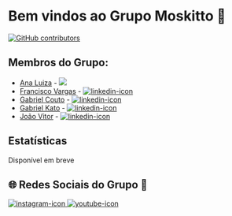 # Bem vindos ao Grupo Moskitto 🦟
[![GitHub contributors](https://img.shields.io/github/contributors/joaomatossilva/datetimeextensions.svg)](https://github.com/GrupoMoskitto)

## Membros do Grupo:
- [Ana Luiza](https://github.com/anarand) -
  <a href="https://www.linkedin.com/in/ana-luiza-santana-124023240/">
    <img src="https://img.shields.io/badge/LinkedIn-0077B5?style=for-the-badge&logo=linkedin&logoColor=white">
  </a>
- [Francisco Vargas](https://github.com/Franciscov25) -
  <a href="https://www.linkedin.com/in/franciscovargas7/">
    <img src="https://img.shields.io/badge/LinkedIn-0077B5?style=for-the-badge&logo=linkedin&logoColor=white" alt="linkedin-icon">
  </a>
- [Gabriel Couto](https://github.com/rouri404) -
  <a href="https://www.linkedin.com/in/gabricouto/">
    <img src="https://img.shields.io/badge/LinkedIn-0077B5?style=for-the-badge&logo=linkedin&logoColor=white" alt="linkedin-icon">
  </a>
- [Gabriel Kato](https://github.com/kato8088) -
  <a href="https://www.linkedin.com/in/gabrikato/">
    <img src="https://img.shields.io/badge/LinkedIn-0077B5?style=for-the-badge&logo=linkedin&logoColor=white" alt="linkedin-icon">
  </a>
- [João Vitor](https://github.com/joaomatosq) -
  <a href="https://www.linkedin.com/in/joaomatosq/">
    <img src="https://img.shields.io/badge/LinkedIn-0077B5?style=for-the-badge&logo=linkedin&logoColor=white" alt="linkedin-icon">
  </a>

## Estatísticas
Disponível em breve

## 🌐 Redes Sociais do Grupo 🦟
<div align="left">
  <a href="https://www.instagram.com/moskitto.inc">
    <img src="https://img.shields.io/badge/Instagram-E4405F?style=for-the-badge&logo=instagram&logoColor=white" alt="instagram-icon">
  </a>
  <a href="https://www.youtube.com/@moskitto-e6c">
    <img src="https://img.shields.io/badge/YouTube-EB1308?style=for-the-badge&logo=youtube&logoColor=white" alt="youtube-icon">
  </a>
</div>
